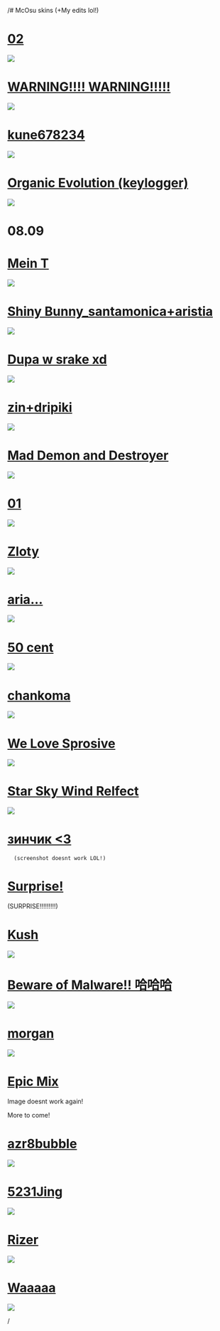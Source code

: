 /# McOsu skins (+My edits lol!)





# [02](https://drive.google.com/uc?id=11PT_VZnHxzESWSqVypALe-IMfrTJSFrl)
![](https://media.discordapp.net/attachments/884070324226895873/885532411671224350/screenshot1733.jpg?width=720&height=405)


# [WARNING!!!! WARNING!!!!!](https://drive.google.com/uc?id=1eMt5NaCFdtufD-hjykebtqNKVKZe5vVF)
![](https://media.discordapp.net/attachments/884070324226895873/885531646370127872/screenshot1732.jpg?width=720&height=405)

# [kune678234](https://drive.google.com/uc?id=1y2D4Sm9gXk7sUkneHE4c4LZ48AAGAZq4)
![](https://media.discordapp.net/attachments/884070324226895873/885530525727592448/screenshot1730.jpg?width=720&height=405)


# [Organic Evolution (keylogger)](https://drive.google.com/uc?id=1NDerx5L9vzNRjlINxM9CfOOiPytKswvg)
![](https://media.discordapp.net/attachments/884070324226895873/885529306976116756/screenshot1729.jpg?width=720&height=405)


# 08.09


# [Mein T](https://drive.google.com/uc?id=15LjL_L2LvHkZMCoPkTFx5eqNqcK6moSn)
![](https://media.discordapp.net/attachments/884070324226895873/885218613391413248/screenshot1728.jpg?width=1076&height=605)


# [Shiny Bunny_santamonica+aristia](https://drive.google.com/uc?id=16wk7bl4kFiAVAtqlih48JoviveFORPbn)
![](https://media.discordapp.net/attachments/884070324226895873/885216841050521660/unknown.png?width=1076&height=673)

# [Dupa w srake xd](https://drive.google.com/uc?id=1vV4sjvYHfrR59jG-xC1Hl2GYp1gR4Qcy)
![](https://media.discordapp.net/attachments/884070324226895873/885213746966982676/screenshot1727.jpg?width=1076&height=605)

# [zin+dripiki](https://drive.google.com/uc?id=1HL4Bmx108GdVrSq9zm5r-K52_Z_wUkht)
![](https://media.discordapp.net/attachments/884070324226895873/885212943116034068/screenshot1726.jpg?width=1076&height=605)

# [Mad Demon and Destroyer](https://drive.google.com/uc?id=1COg4Xlz5vnwcBkWQZfdiNOIeDtu5-YFc)
![](https://puu.sh/I9UfY.jpg)


# [01](https://drive.google.com/uc?id=1Kw90VNxprLrhoPVCzw0tN-Lq9Pb62gv3)
![](https://media.discordapp.net/attachments/884070324226895873/885211460526047292/screenshot1725.jpg?width=1076&height=605)

# [Zloty](https://drive.google.com/uc?id=1fSGAv6r02Fd7Bx5HIGJrbjP5Zd4EebX2)
![](https://media.discordapp.net/attachments/785849284666195969/885215796236812288/unknown.png)


 # [aria...](https://sprosive.s-ul.eu/1wk6WQel)
![](https://puu.sh/I4akt.jpg)


# [50 cent](https://sprosive.s-ul.eu/8zD4m9vu)
![](https://puu.sh/I4aoA.jpg)


# [chankoma](https://sprosive.s-ul.eu/fSgy6r29)
![](https://puu.sh/I4aqh.jpg)


# [We Love Sprosive](https://sprosive.s-ul.eu/sdbvcg8I)
![](https://puu.sh/I4asw.jpg)


# [Star Sky Wind Relfect](https://sprosive.s-ul.eu/FIg3OGV7)
![](https://puu.sh/I4awu.jpg)


# [зинчик <3](https://sprosive.s-ul.eu/spamEbWK)
      (screenshot doesnt work LOL!) 


# [Surprise!](https://sprosive.s-ul.eu/SWXwI9u9)
(SURPRISE!!!!!!!!!)


# [Kush](https://sprosive.s-ul.eu/4USWxf0q)
![](https://puu.sh/I4aDT.jpg)

# [Beware of Malware!! 哈哈哈](https://sprosive.s-ul.eu/qkzMcXJw)
![](https://puu.sh/I4aGH.jpg)


# [morgan](https://sprosive.s-ul.eu/zzsQbac4)
![](https://b.thumbs.redditmedia.com/6SbIyOA9C_rmSAQu6pRVKiTWDDhRNweTP1Pi3bwwulw.jpg)


# [Epic Mix](https://sprosive.s-ul.eu/IpoP6Wu1)
Image doesnt work again!

More to come!
# [azr8bubble](https://sprosive.s-ul.eu/025SO3Yb)
![](https://puu.sh/I4xoY.jpg)

# [5231Jing](https://sprosive.s-ul.eu/6q6Gg04E)
![](https://puu.sh/I4xrU.jpg)

# [Rizer](https://sprosive.s-ul.eu/qRLoi8Iy)
![](https://puu.sh/I4xtd.jpg)

# [Waaaaa](https://drive.google.com/uc?id=15oWKJwxJqFU3pB6wowMmAtt3-4Lqcbur)
![](https://puu.sh/I4xwu.jpg)



/
